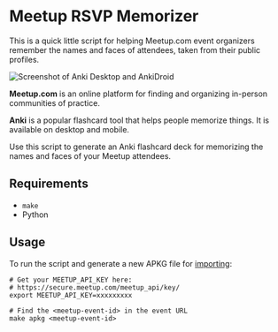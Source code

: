 # Meetup RSVP Memorizer

This is a quick little script for helping Meetup.com event organizers
remember the names and faces of attendees, taken from their public profiles.

![Screenshot of Anki Desktop and AnkiDroid](https://imgur.com/h471IJt.png)

**Meetup.com** is an online platform for finding and organizing
in-person communities of practice.

**Anki** is a popular flashcard tool that helps people memorize things.
It is available on desktop and mobile.

Use this script to generate an Anki flashcard deck for memorizing the
names and faces of your Meetup attendees.

## Requirements

* `make`
* Python

## Usage

To run the script and generate a new APKG file for
[importing](https://ankidroid.org/docs/manual.html#importing):

```
# Get your MEETUP_API_KEY here:
# https://secure.meetup.com/meetup_api/key/
export MEETUP_API_KEY=xxxxxxxxx

# Find the <meetup-event-id> in the event URL
make apkg <meetup-event-id>
```
